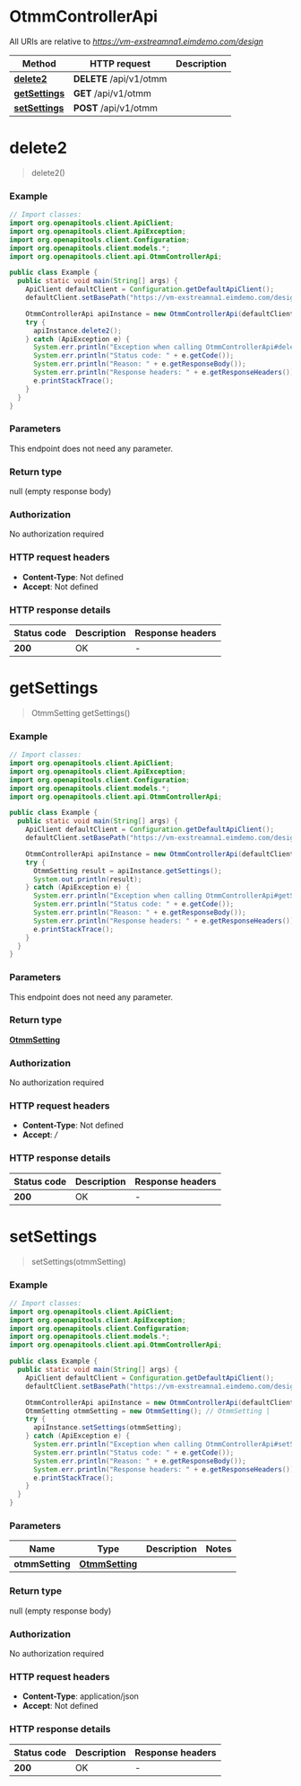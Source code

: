 # OtmmControllerApi

All URIs are relative to *https://vm-exstreamna1.eimdemo.com/design*

| Method | HTTP request | Description |
|------------- | ------------- | -------------|
| [**delete2**](OtmmControllerApi.md#delete2) | **DELETE** /api/v1/otmm |  |
| [**getSettings**](OtmmControllerApi.md#getSettings) | **GET** /api/v1/otmm |  |
| [**setSettings**](OtmmControllerApi.md#setSettings) | **POST** /api/v1/otmm |  |


<a id="delete2"></a>
# **delete2**
> delete2()



### Example
```java
// Import classes:
import org.openapitools.client.ApiClient;
import org.openapitools.client.ApiException;
import org.openapitools.client.Configuration;
import org.openapitools.client.models.*;
import org.openapitools.client.api.OtmmControllerApi;

public class Example {
  public static void main(String[] args) {
    ApiClient defaultClient = Configuration.getDefaultApiClient();
    defaultClient.setBasePath("https://vm-exstreamna1.eimdemo.com/design");

    OtmmControllerApi apiInstance = new OtmmControllerApi(defaultClient);
    try {
      apiInstance.delete2();
    } catch (ApiException e) {
      System.err.println("Exception when calling OtmmControllerApi#delete2");
      System.err.println("Status code: " + e.getCode());
      System.err.println("Reason: " + e.getResponseBody());
      System.err.println("Response headers: " + e.getResponseHeaders());
      e.printStackTrace();
    }
  }
}
```

### Parameters
This endpoint does not need any parameter.

### Return type

null (empty response body)

### Authorization

No authorization required

### HTTP request headers

 - **Content-Type**: Not defined
 - **Accept**: Not defined

### HTTP response details
| Status code | Description | Response headers |
|-------------|-------------|------------------|
| **200** | OK |  -  |

<a id="getSettings"></a>
# **getSettings**
> OtmmSetting getSettings()



### Example
```java
// Import classes:
import org.openapitools.client.ApiClient;
import org.openapitools.client.ApiException;
import org.openapitools.client.Configuration;
import org.openapitools.client.models.*;
import org.openapitools.client.api.OtmmControllerApi;

public class Example {
  public static void main(String[] args) {
    ApiClient defaultClient = Configuration.getDefaultApiClient();
    defaultClient.setBasePath("https://vm-exstreamna1.eimdemo.com/design");

    OtmmControllerApi apiInstance = new OtmmControllerApi(defaultClient);
    try {
      OtmmSetting result = apiInstance.getSettings();
      System.out.println(result);
    } catch (ApiException e) {
      System.err.println("Exception when calling OtmmControllerApi#getSettings");
      System.err.println("Status code: " + e.getCode());
      System.err.println("Reason: " + e.getResponseBody());
      System.err.println("Response headers: " + e.getResponseHeaders());
      e.printStackTrace();
    }
  }
}
```

### Parameters
This endpoint does not need any parameter.

### Return type

[**OtmmSetting**](OtmmSetting.md)

### Authorization

No authorization required

### HTTP request headers

 - **Content-Type**: Not defined
 - **Accept**: */*

### HTTP response details
| Status code | Description | Response headers |
|-------------|-------------|------------------|
| **200** | OK |  -  |

<a id="setSettings"></a>
# **setSettings**
> setSettings(otmmSetting)



### Example
```java
// Import classes:
import org.openapitools.client.ApiClient;
import org.openapitools.client.ApiException;
import org.openapitools.client.Configuration;
import org.openapitools.client.models.*;
import org.openapitools.client.api.OtmmControllerApi;

public class Example {
  public static void main(String[] args) {
    ApiClient defaultClient = Configuration.getDefaultApiClient();
    defaultClient.setBasePath("https://vm-exstreamna1.eimdemo.com/design");

    OtmmControllerApi apiInstance = new OtmmControllerApi(defaultClient);
    OtmmSetting otmmSetting = new OtmmSetting(); // OtmmSetting | 
    try {
      apiInstance.setSettings(otmmSetting);
    } catch (ApiException e) {
      System.err.println("Exception when calling OtmmControllerApi#setSettings");
      System.err.println("Status code: " + e.getCode());
      System.err.println("Reason: " + e.getResponseBody());
      System.err.println("Response headers: " + e.getResponseHeaders());
      e.printStackTrace();
    }
  }
}
```

### Parameters

| Name | Type | Description  | Notes |
|------------- | ------------- | ------------- | -------------|
| **otmmSetting** | [**OtmmSetting**](OtmmSetting.md)|  | |

### Return type

null (empty response body)

### Authorization

No authorization required

### HTTP request headers

 - **Content-Type**: application/json
 - **Accept**: Not defined

### HTTP response details
| Status code | Description | Response headers |
|-------------|-------------|------------------|
| **200** | OK |  -  |

